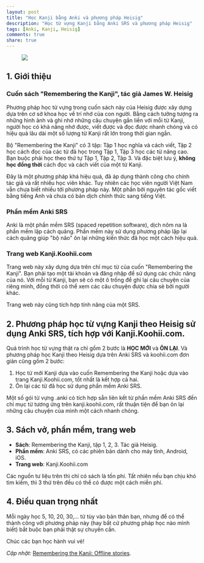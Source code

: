 ```yaml
---
layout: post
title: "Học Kanji bằng Anki và phương pháp Heisig"
description: "Học từ vựng Kanji bằng Anki SRS và phương pháp Heisig"
tags: [Anki, Kanji, Heisig]
comments: true
share: true
---
```


<figure><img src="http://3.bp.blogspot.com/-ECUSB9L_b5Y/U10XmaYjoqI/AAAAAAAAADM/0eLOQvEKRfY/s640/remembering+the+kanji.png"/></figure>

## 1. Giới thiệu

### Cuốn sách "Remembering the Kanji", tác giả James W. Heisig

Phương pháp học từ vựng trong cuốn sách này của Heisig được xây dựng dựa trên cơ sở khoa học về trí nhớ của con người. Bằng cách tưởng tượng ra những hình ảnh và ghi nhớ những câu chuyện gắn liền với mỗi từ Kanji, người học có khả năng nhớ được, viết được và đọc được nhanh chóng và có hiệu quả lâu dài một số lượng từ Kanji rất lớn trong thời gian ngắn.

Bộ "Remembering the Kanji" có 3 tập: Tập 1 học nghĩa và cách viết, Tập 2 học cách đọc của các từ đã học trong Tập 1, Tập 3 học các từ nâng cao. Bạn buộc phải học theo thứ tự Tập 1, Tập 2, Tập 3. Và đặc biệt lưu ý, <b>không học đồng thời</b> cách đọc và cách viết của một từ Kanji.

Đây là một phương pháp khá hiệu quả, đã áp dụng thành công cho chính tác giả và rất nhiều học viên khác. Tuy nhiên các học viên người Việt Nam vẫn chưa biết nhiều tới phương pháp này. Một phần bởi nguyên tác gốc viết bằng tiếng Anh và chưa có bản dịch chính thức sang tiếng Việt.


### Phần mềm Anki SRS

Anki là một phần mềm SRS (spaced repetition software), dịch nôm na là phần mềm lặp cách quãng. Phần mềm này sử dụng phương pháp lặp lại cách quãng giúp "bộ não" ôn lại những kiến thức đã học một cách hiệu quả.

### Trang web Kanji.Koohii.com

Trang web này xây dựng dựa trên chỉ mục từ của cuốn "Remembering the Kanji". Bạn phải tạo một tài khoản và đăng nhập để sử dụng các chức năng của nó. Với mỗi từ Kanji, bạn sẽ có một ô trống để ghi lại câu chuyện của riêng mình, đồng thời có thể xem các câu chuyện được chia sẻ bởi người khác.

Trang web này cũng tích hợp tính năng của một SRS.


## 2. Phương pháp học từ vựng Kanji theo Heisig sử dụng Anki SRS, tích hợp với Kanji.Koohii.com.

Quá trình học từ vựng thật ra chỉ gồm 2 bước là **HỌC MỚI** và **ÔN LẠI**. Và phương pháp học Kanji theo Heisig dựa trên Anki SRS và koohii.com đơn giản cũng gồm 2 bước:

1. Học từ mới Kanji dựa vào cuốn Remembering the Kanji hoặc dựa vào trang Kanji.Koohii.com, tốt nhất là kết hợp cả hai.
2. Ôn lại các từ đã học sử dụng phần mềm Anki SRS.

Một số gói từ vựng .anki có tích hợp sẵn liên kết từ phần mềm Anki SRS đến chỉ mục từ tương ứng trên kanji.koohii.com, rất thuận tiện để bạn ôn lại những câu chuyện của mình một cách nhanh chóng.

## 3. Sách vở, phần mềm, trang web

* **Sách**: Remembering the Kanji, tập 1, 2, 3. Tác giả Heisig.
* **Phần mềm**: Anki SRS, có các phiên bản dành cho máy tính, Android, iOS.
* **Trang web**: Kanji.Koohii.com

Các nguồn tư liệu trên thì chỉ có sách là tốn phí. Tất nhiên nếu bạn chịu khó tìm kiếm, thì 3 thứ trên đều có thể có được một cách miễn phí.


## 4. Điều quan trọng nhất

Mỗi ngày học 5, 10, 20, 30,... từ tùy vào bản thân bạn, nhưng để có thể thành công với phương pháp này (hay bất cứ phương pháp học nào mình biết) bắt buộc bạn phải thật sự chuyên cần.

Chúc các bạn học hành vui vẻ!


*Cập nhật:* [Remembering the Kanji: Offline stories](../remembering-the-kanji-offline-stories).
